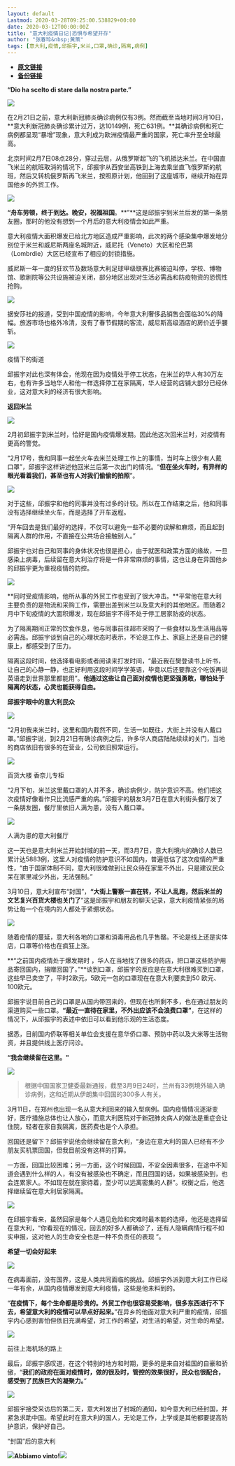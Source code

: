 ```yaml
---
layout: default
Lastmod: 2020-03-28T09:25:00.538829+00:00
date: 2020-03-12T00:00:00Z
title: "意大利疫情日记|恐惧与希望并存"
author: "张春玲&nbsp;黄策"
tags: [意大利,疫情,邱振宇,米兰,口罩,确诊,隔离,病例]
---
```


* [**原文链接**](https://mp.weixin.qq.com/s/EF4kHUU1TnS7rTkHHkeF2A)
* [**备份链接**](http://archive.ph/12Gv9)


**“Dio ha scelto di stare dalla nostra parte.”**  

  

**************![](/images/post/c02ee0775c217d1c508863cb03ce182d.jpg)**************

在2月21日之前，意大利新冠肺炎确诊病例仅有3例。然而截至当地时间3月10日，**意大利新冠肺炎确诊累计过万，达10149例，死亡631例。**其确诊病例和死亡病例都呈现“暴增”现象，意大利成为欧洲疫情最严重的国家，死亡率升至全球最高。

北京时间2月7日08点28分，穿过云层，从俄罗斯起飞的飞机抵达米兰。在中国直飞米兰的航班取消的情况下，邱振宇从西安坐高铁到上海去乘坐直飞俄罗斯的航班，然后又转机俄罗斯再飞米兰，按照原计划，他回到了这座城市，继续开始在异国他乡的外贸工作。

![](/images/post/a607047289f0a0d765672f38aea8f67e.jpg)

**“舟车劳顿，终于到达。晚安，祝福祖国**。**”**这是邱振宇到米兰后发的第一条朋友圈，那时的他没有想到一个月后的意大利疫情会如此严重。  

意大利疫情大面积爆发已给北方地区造成严重影响，此次的两个感染集中爆发地分别位于米兰和威尼斯两座名城附近，威尼托（Veneto）大区和伦巴第（Lombrdie）大区已经宣布了相应的封锁措施。

威尼斯一年一度的狂欢节及数场意大利足球甲级联赛比赛被迫叫停，学校、博物馆、歌剧院等公共设施被迫关闭，部分地区出现对生活必需品和防疫物资的恐慌性抢购。

![](/images/post/55669ddade4fc201f2cc50acb7fbfb88.jpg)

据安莎社的报道，受到中国疫情的影响，今年意大利奢侈品销售会面临30%的降幅。旅游市场也格外冷清，没有了春节假期的客流，威尼斯高级酒店的房价近乎腰斩。

![](/images/post/60a24eb5ca0dbd45de1538f5a847c580.jpg)

疫情下的街道  

邱振宇对此也深有体会，他现在因为疫情处于停工状态，在米兰的华人有30万左右，也有许多当地华人和他一样选择停工在家隔离，华人经营的店铺大部分已经休业，这对意大利的经济有很大影响。

**返回米兰**  

![](/images/post/f55a819c53093d743e10b51afca0a9b5.jpg)

2月初邱振宇到米兰时，恰好是国内疫情爆发期。因此他这次回米兰时，对疫情有更高的警觉。

“2月17号，我和同事一起坐火车去米兰处理工作上的事情，当时车上很少有人戴口罩”，邱振宇这样讲述他回米兰后第一次出门的情况。“**但在坐火车时，有异样的眼光看着我们，甚至也有人对我们偷偷的拍照**”。

![](/images/post/ea770ce520c46057fa3ed53d536f633d.jpg)

对于这些，邱振宇和他的同事并没有过多的计较。所以在工作结束之后，他和同事没有选择继续坐火车，而是选择了开车返程。

“开车回去是我们最好的选择，不仅可以避免一些不必要的误解和麻烦，而且起到隔离人群的作用，不直接在公共场合接触别人。”

邱振宇也对自己和同事的身体状况也很是担心，由于就医和政策方面的缘故，一旦感染上病毒，后续留在意大利治疗将是一件非常麻烦的事情，这也让身在异国他乡的邱振宇更为重视疫情的防控。

![](/images/post/4396176c0800f0316c44f34d3c4a04cf.jpg)

**同时受疫情影响，他所从事的外贸工作也受到了很大冲击。**平常他在意大利主要负责的是物流和采购工作，需要出差到米兰以及意大利的其他地区。而随着2月中下旬疫情的大面积爆发，现在邱振宇不得不处于停工居家防疫的状态。

为了隔离期间正常的饮食作息，他与同事前往超市采购了一些食材以及生活用品等必需品。邱振宇谈到自己的心理状态时表示，不论是工作上、家庭上还是自己的健康上，都感受到了压力。

隔离这段时间，他选择看电影或者阅读来打发时间，“最近我在樊登读书上听书，让自己的心静一静，也正好利用这段时间学学英语，毕竟以后还要靠这个吃饭再说英语走到世界那里都能用”。**他通过这些让自己面对疫情也更坚强勇敢，哪怕处于隔离的状态，心灵也能获得自由。**

**邱振宇眼中的意大利民众**

![](/images/post/f55a819c53093d743e10b51afca0a9b5.jpg)

“2月初我来米兰时，这里和国内截然不同，生活一如既往，大街上并没有人戴口罩。”邱振宇说，到2月21日有确诊病例之后，许多华人商店陆陆续续的关门，当地的商店依旧有很多的在营业，公司依旧照常运行。

![](/images/post/3ece3ff175982bba35152965686e8f5c.jpg)

百货大楼 香奈儿专柜

“2月下旬，米兰这里戴口罩的人并不多，确诊病例少，防护意识不高。他们把这次疫情好像看作只比流感严重的病。”邱振宇的朋友3月7日在意大利街头餐厅发了一条朋友圈，餐厅里依旧人满为患，没有人戴口罩。

![](/images/post/e9286050ed7e4e4eb7c88299e5f25eb9.jpg)

人满为患的意大利餐厅  

这一天也是意大利米兰开始封城的前一天，而3月7日，意大利境内的确诊人数已累计达5883例，这里人对疫情的防护意识不如国内，普遍低估了这次疫情的严重性，“由于国家体制不同，意大利很难做到让民众待在家里不外出，只是建议民众呆在家里减少外出，无法强制。”

3月10日，意大利宣布“封国”，**“大街上警察一直在转，不让人乱跑，然后米兰的文艺复兴百货大楼也关门了**”这是邱振宇和朋友的聊天记录，意大利疫情紧张的局势让每一个在境内的人都处于紧绷状态。

![](/images/post/d48f52c2ef7071a9aad67f07427a9e5d.jpg)

随着疫情的蔓延，意大利各地的口罩和消毒用品也几乎售罄。不论是线上还是实体店，口罩等价格也在疯狂上涨。

**“之前国内疫情处于爆发期时 ，华人在当地找了很多的药店，把口罩这些防护用品寄回国内，捐赠回国了。”**谈到口罩，邱振宇的反应是在意大利很难买到口罩，这些早已卖空了，平时2欧元，5欧元一包的口罩现在在意大利要卖到50 欧元、100欧元。

邱振宇说目前自己的口罩是从国内带回来的，但现在也所剩不多，也在通过朋友的渠道购买一些口罩。**“最近一直待在家里，不外出应该不会浪费口罩”**，在这样的情况下，从邱振宇的表述中依旧可以看到他乐观的生活态度。

据悉，目前国内侨联等相关单位会支援在意华侨口罩、预防中药以及大米等生活物资，并且提供线上医疗问诊。

**“我会继续留在这里。"**

![](/images/post/f55a819c53093d743e10b51afca0a9b5.jpg)

> 根据中国国家卫健委最新通报，截至3月9日24时，兰州有33例境外输入确诊病例，这和近期从伊朗集中回国的300多人有关。

3月11日，在郑州也出现一名从意大利回来的输入型病例。国内疫情情况逐渐变好，医疗措施总体也让人放心，而意大利医院对于新冠肺炎病人的做法是重症会让住院，轻者在家自我隔离，医药费也是个人承担。

回国还是留下？邱振宇说他会继续留在意大利，“身边在意大利的国人已经有不少朋友买机票回国，但我目前没有这样的打算。

一方面，回国比较困难；另一方面，这个时候回国，不安全因素很多，在途中不知道会遇到什么样的人，有没有被感染也不确定，而且回国的话，如果被感染到，也会连累家人。不如现在就在家待着，至少可以远离密集的人群”。权衡之后，他选择继续留在意大利居家隔离。

![](/images/post/609c5768bc37fb0b323cbbd5087c87f3.jpg)

在邱振宇看来，虽然回家是每个人遇见危险和灾难时最本能的选择，他还是选择留在意大利，“你看现在的情况，回去的好多人都确诊了，还有人隐瞒病情行程不如实申报，这对他人的生命安全也是一种不负责任的表现 ”。

**希望一切会好起来**

![](/images/post/f55a819c53093d743e10b51afca0a9b5.jpg)

在病毒面前，没有国界，这是人类共同面临的挑战。邱振宇外派到意大利工作已经一年有余，从国内疫情爆发到意大利疫情，这些是他未料到的。

“**在疫情下，每个生命都是珍贵的。外贸工作也很容易受影响，很多东西进行不下去，希望意大利的疫情可以早点好起来。**”在异乡的他面对意大利严重的疫情，邱振宇内心感到害怕但依旧充满希望，对工作的希望，对生活的希望，对生命的希望。

![](/images/post/36b6b80d61fdb51f9c1e8d9e27b1b77e.jpg)

前往上海机场的路上  

最后，邱振宇感叹道，在这个特别的地方和时期，更多的是来自对祖国的自豪和骄傲，“**我们的政府在面对疫情时，做的很及时，管控的效果很好，民众也很配合，感受到了民族巨大的凝聚力。**”

![](/images/post/ded2a5f811711d8c2cf7f2c0a0319b4a.jpg)

邱振宇接受采访后的第二天，意大利发出了封城的通知，如今意大利已经封国，并紧急求助中国。希望此时在意大利的国人，无论是工作，上学或是其他都要提高防护意识，保护好自己。

  

“封国”后的意大利  

  

**![](/images/post/65ec25e5a4ce680a505c31c8e8a4207e.jpg)Abbiamo vinto!![](/images/post/0343cfaf194b86df24190db9ae4ff30f.jpg)**

